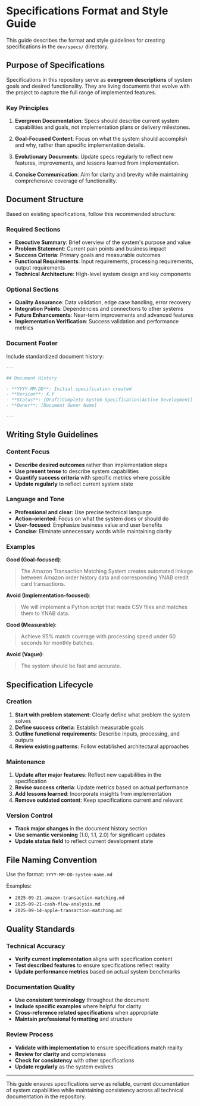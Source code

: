 # Specifications Format and Style Guide

This guide describes the format and style guidelines for creating specifications in the `dev/specs/` directory.

## Purpose of Specifications

Specifications in this repository serve as **evergreen descriptions** of system goals and desired functionality.
They are living documents that evolve with the project to capture the full range of implemented features.

### Key Principles

1. **Evergreen Documentation**: Specs should describe current system capabilities and goals, not implementation plans or delivery milestones.

2. **Goal-Focused Content**: Focus on what the system should accomplish and why, rather than specific implementation details.

3. **Evolutionary Documents**: Update specs regularly to reflect new features, improvements, and lessons learned from implementation.

4. **Concise Communication**: Aim for clarity and brevity while maintaining comprehensive coverage of functionality.

## Document Structure

Based on existing specifications, follow this recommended structure:

### Required Sections

- **Executive Summary**: Brief overview of the system's purpose and value
- **Problem Statement**: Current pain points and business impact
- **Success Criteria**: Primary goals and measurable outcomes
- **Functional Requirements**: Input requirements, processing requirements, output requirements
- **Technical Architecture**: High-level system design and key components

### Optional Sections

- **Quality Assurance**: Data validation, edge case handling, error recovery
- **Integration Points**: Dependencies and connections to other systems
- **Future Enhancements**: Near-term improvements and advanced features
- **Implementation Verification**: Success validation and performance metrics

### Document Footer

Include standardized document history:

```markdown
---

## Document History

- **YYYY-MM-DD**: Initial specification created
- **Version**: X.Y
- **Status**: [Draft|Complete System Specification|Active Development]
- **Owner**: [Document Owner Name]

---
```

## Writing Style Guidelines

### Content Focus

- **Describe desired outcomes** rather than implementation steps
- **Use present tense** to describe system capabilities
- **Quantify success criteria** with specific metrics where possible
- **Update regularly** to reflect current system state

### Language and Tone

- **Professional and clear**: Use precise technical language
- **Action-oriented**: Focus on what the system does or should do
- **User-focused**: Emphasize business value and user benefits
- **Concise**: Eliminate unnecessary words while maintaining clarity

### Examples

**Good (Goal-focused)**:
> The Amazon Transaction Matching System creates automated linkage between Amazon order history data and corresponding YNAB credit card transactions.

**Avoid (Implementation-focused)**:
> We will implement a Python script that reads CSV files and matches them to YNAB data.

**Good (Measurable)**:
> Achieve 95% match coverage with processing speed under 60 seconds for monthly batches.

**Avoid (Vague)**:
> The system should be fast and accurate.

## Specification Lifecycle

### Creation

1. **Start with problem statement**: Clearly define what problem the system solves
2. **Define success criteria**: Establish measurable goals
3. **Outline functional requirements**: Describe inputs, processing, and outputs
4. **Review existing patterns**: Follow established architectural approaches

### Maintenance

1. **Update after major features**: Reflect new capabilities in the specification
2. **Revise success criteria**: Update metrics based on actual performance
3. **Add lessons learned**: Incorporate insights from implementation
4. **Remove outdated content**: Keep specifications current and relevant

### Version Control

- **Track major changes** in the document history section
- **Use semantic versioning** (1.0, 1.1, 2.0) for significant updates
- **Update status field** to reflect current development state

## File Naming Convention

Use the format: `YYYY-MM-DD-system-name.md`

Examples:
- `2025-09-21-amazon-transaction-matching.md`
- `2025-09-21-cash-flow-analysis.md`
- `2025-09-14-apple-transaction-matching.md`

## Quality Standards

### Technical Accuracy

- **Verify current implementation** aligns with specification content
- **Test described features** to ensure specifications reflect reality
- **Update performance metrics** based on actual system benchmarks

### Documentation Quality

- **Use consistent terminology** throughout the document
- **Include specific examples** where helpful for clarity
- **Cross-reference related specifications** when appropriate
- **Maintain professional formatting** and structure

### Review Process

- **Validate with implementation** to ensure specifications match reality
- **Review for clarity** and completeness
- **Check for consistency** with other specifications
- **Update regularly** as the system evolves

---

This guide ensures specifications serve as reliable, current documentation of system capabilities while maintaining consistency across all technical documentation in the repository.